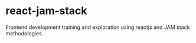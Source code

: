 # react-jam-stack
Frontend development training and exploration using reactjs and JAM stack methodologies.
